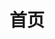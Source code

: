 ---
home: true
layout: BlogHome
icon: home
title: 首页
heroImage: /logo.svg
heroText: Alan Nandy
tagline: All is well.
heroFullScreen: true
projects:
  - icon: project
    name: 应用集
    desc: 应用精简版、破解版分享
    link: /帖子/应用集

  - icon: project
    name: 手机美化
    desc: 主题包、小组件、壁纸分享
    link: https://mp.weixin.qq.com/mp/appmsgalbum?__biz=Mzg5MDg3NzYwNg==&action=getalbum&album_id=2681301578011951105#wechat_redirect

  - icon: project
    name: 玩机技巧
    desc: 搞机技巧分享
    link: https://mp.weixin.qq.com/mp/appmsgalbum?__biz=Mzg5MDg3NzYwNg==&action=getalbum&album_id=2686321010140561411#wechat_redirect

  - icon: project
    name: 玄学占卜
    desc: 玄学占卜方法与工具集
    link: https://mp.weixin.qq.com/s?__biz=Mzg5MDg3NzYwNg==&mid=2247483774&idx=1&sn=c18a121f3a787dec0404aae8f6e29032&chksm=cfd4a2b7f8a32ba1dbfebd25adc705fa0424f1aa6685d3ba24e611296ed484da011ff48c8fbf#rd

  # - icon: project
  #   name: custom item
  #   desc: Detailed description of this custom item
  #   link: https://link.to.your.project

footer: 欢迎通过公众号或小程序反馈更多产品建议。
---